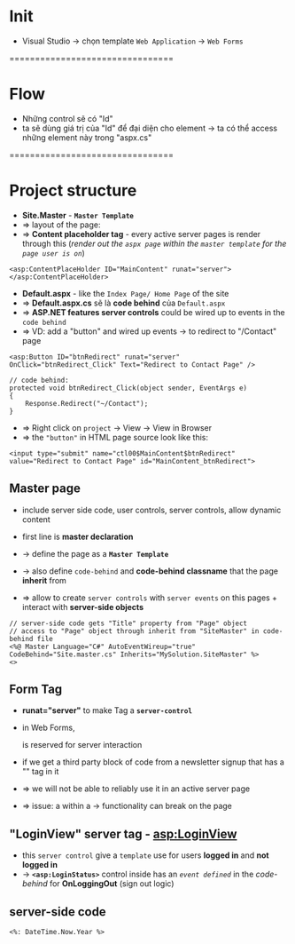 # Init
* Visual Studio -> chọn template `Web Application` -> `Web Forms`

================================
# Flow
* Những control sẽ có "Id" 
* ta sẽ dùng giá trị của "Id" để đại diện cho element -> ta có thể access những element này trong "aspx.cs"


================================
# Project structure
* **Site.Master** - **`Master Template`**
* => layout of the page: 
* => **Content placeholder tag** - every active server pages is render through this (_render out the `aspx page` within the `master template` for the `page user is on`_)
```
<asp:ContentPlaceHolder ID="MainContent" runat="server">
</asp:ContentPlaceHolder>
```

* **Default.aspx** - like the `Index Page/ Home Page` of the site
* => **Default.aspx.cs** sẽ là **code behind** của `Default.aspx`
* => **ASP.NET features server controls** could be wired up to events in the `code behind`
* => VD: add a "button" and wired up events -> to redirect to "/Contact" page
```
<asp:Button ID="btnRedirect" runat="server" OnClick="btnRedirect_Click" Text="Redirect to Contact Page" />

// code behind:
protected void btnRedirect_Click(object sender, EventArgs e)
{
    Response.Redirect("~/Contact");
}
``` 
* => Right click on `project` -> View -> View in Browser
* => the `"button"` in HTML page source look like this:
```
<input type="submit" name="ctl00$MainContent$btnRedirect" value="Redirect to Contact Page" id="MainContent_btnRedirect">
```

## Master page
* include server side code, user controls, server controls, allow dynamic content

* first line is **master declaration**
* -> define the page as a **`Master Template`**
* -> also define `code-behind` and **code-behind classname** that the page **inherit** from
* => allow to create `server controls` with `server events` on this pages + interact with **server-side objects** 
```
// server-side code gets "Title" property from "Page" object
// access to "Page" object through inherit from "SiteMaster" in code-behind file
<%@ Master Language="C#" AutoEventWireup="true" CodeBehind="Site.master.cs" Inherits="MySolution.SiteMaster" %>
<>
```

## Form Tag
* **runat="server"** to make Tag a **`server-control`** 
* in Web Forms, <form> is reserved for server interaction

* if we get a third party block of code from a newsletter signup that has a "<form/>" tag in it
* => we will not be able to reliably use it in an active server page
* => issue: a <form/> within a <form/> -> functionality can break on the page 

## "LoginView" server tag - <asp:LoginView>
* this `server control` give a `template` use for users **logged in** and **not logged in**
* -> **`<asp:LoginStatus>`** control inside **<LoggedInTemplate>** has an _`event defined`_ in the _code-behind_ for **OnLoggingOut** (sign out logic) 

## server-side code
```
<%: DateTime.Now.Year %>
```